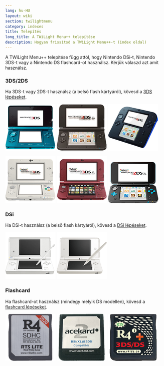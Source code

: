 ```yaml
---
lang: hu-HU
layout: wiki
section: twilightmenu
category: indexes
title: Telepítés
long_title: A TWiLight Menu++ telepítése
description: Hogyan frissítsd a TWiLight Menu++-t (index oldal)
---
```


A TWiLight Menu++ telepítése függ attól, hogy Nintendo DSi-t, Nintendo 3DS-t vagy a Nintendo DS flashcard-ot használsz. Kérjük válaszd azt amit használsz.

### 3DS/2DS
Ha 3DS-t vagy 2DS-t használsz (a belső flash kártyáról), kövesd a [3DS lépéseket](installing-3ds).

[![Egy Nintendo 3DS](/assets/images/consoles/old3ds.png)](installing-3ds) [![Egy Nintendo 3DS XL](/assets/images/consoles/old3dsxl.png)](installing-3ds) [![Egy Nintendo 2DS](/assets/images/consoles/2ds.png)](installing-3ds)

[![Egy New Nintendo 3DS](/assets/images/consoles/new3ds.png)](installing-3ds) [![Egy New Nintendo 3DS XL](/assets/images/consoles/new3dsxl.png)](installing-3ds) [![Egy New Nintendo 2DS XL](/assets/images/consoles/new2dsxl.png)](installing-3ds)

### DSi
Ha DSi-t használsz (a belső flash kártyáról), kövesd a [DSi lépéseket](installing-dsi).

[![Egy Nintendo DSi](/assets/images/consoles/dsi.png)](installing-dsi) [![Egy Nintendo DSi XL](/assets/images/consoles/dsixl.png)](installing-dsi)

### Flashcard
Ha flashcard-ot használsz (mindegy melyik DS modellen), kövesd a [flashcard lépéseket](installing-flashcard).

[![Egy r4isdhc.com flaschard](/assets/images/consoles/r4isdhc.com.png)](installing-flashcard) [![Egy Acekard2i flaschard](/assets/images/consoles/acekard2i.png)](installing-flashcard) [![Egy R4i Gold 3DS Plus flaschard](/assets/images/consoles/r4igold3dsplus.png)](installing-flashcard)
